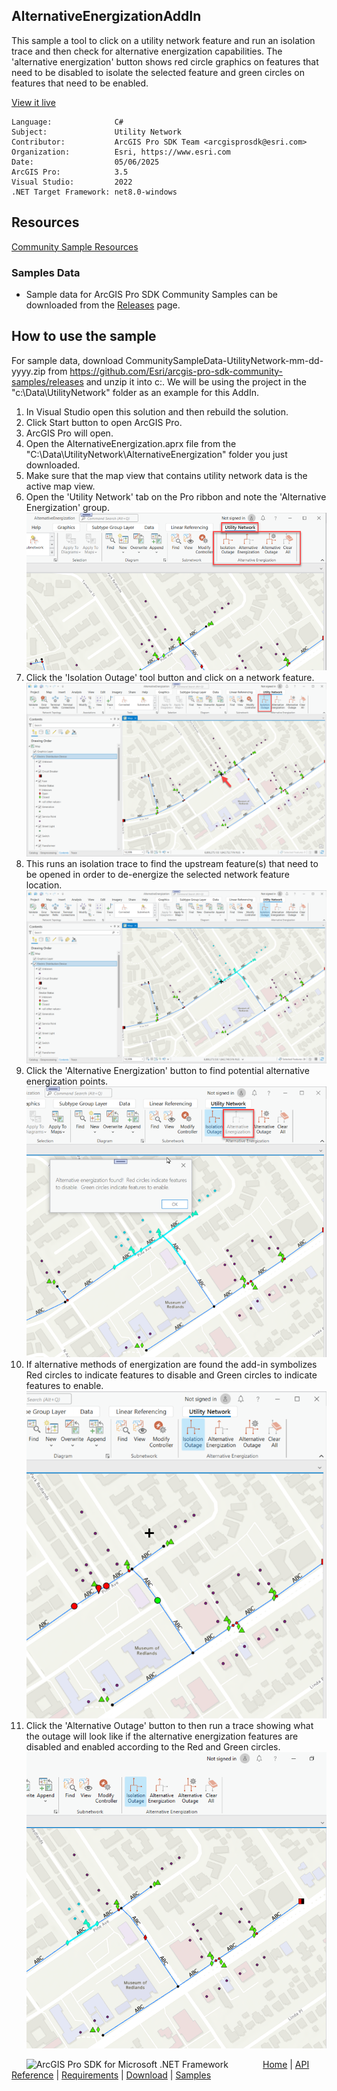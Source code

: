 ## AlternativeEnergizationAddIn

<!-- TODO: Write a brief abstract explaining this sample -->
This sample a tool to click on a utility network feature and run an isolation trace and then check for alternative energization capabilities.  The 'alternative energization' button shows red circle graphics on features that need to be disabled to isolate the selected feature and green circles on features that need to be enabled.  
  


<a href="https://pro.arcgis.com/en/pro-app/sdk/" target="_blank">View it live</a>

<!-- TODO: Fill this section below with metadata about this sample-->
```
Language:              C#
Subject:               Utility Network
Contributor:           ArcGIS Pro SDK Team <arcgisprosdk@esri.com>
Organization:          Esri, https://www.esri.com
Date:                  05/06/2025
ArcGIS Pro:            3.5
Visual Studio:         2022
.NET Target Framework: net8.0-windows
```

## Resources

[Community Sample Resources](https://github.com/Esri/arcgis-pro-sdk-community-samples#resources)

### Samples Data

* Sample data for ArcGIS Pro SDK Community Samples can be downloaded from the [Releases](https://github.com/Esri/arcgis-pro-sdk-community-samples/releases) page.  

## How to use the sample
<!-- TODO: Explain how this sample can be used. To use images in this section, create the image file in your sample project's screenshots folder. Use relative url to link to this image using this syntax: ![My sample Image](FacePage/SampleImage.png) -->
For sample data, download CommunitySampleData-UtilityNetwork-mm-dd-yyyy.zip from https://github.com/Esri/arcgis-pro-sdk-community-samples/releases and unzip it into c:\. We will be using the project in the "c:\Data\UtilityNetwork\" folder as an example for this AddIn.  
  
1. In Visual Studio open this solution and then rebuild the solution.
2. Click Start button to open ArcGIS Pro.  
3. ArcGIS Pro will open.   
4. Open the AlternativeEnergization.aprx file from the "C:\Data\UtilityNetwork\AlternativeEnergization" folder you just downloaded.    
5. Make sure that the map view that contains utility network data is the active map view.  
6. Open the 'Utility Network' tab on the Pro ribbon and note the 'Alternative Energization' group.  
![UI](Screenshots/Screenshot1.png)  
7. Click the 'Isolation Outage' tool button and click on a network feature.  
![UI](Screenshots/Screenshot2.png)  
8. This runs an isolation trace to find the upstream feature(s) that need to be opened in order to de-energize the selected network feature location.  
![UI](Screenshots/Screenshot3.png)  
9. Click the 'Alternative Energization' button to find potential alternative energization points.  
![UI](Screenshots/Screenshot4.png)  
10. If alternative methods of energization are found the add-in symbolizes Red circles to indicate features to disable and Green circles to indicate features to enable.  
![UI](Screenshots/Screenshot5.png)  
11. Click the 'Alternative Outage' button to then run a trace showing what the outage will look like if the alternative energization features are disabled and enabled according to the Red and Green circles.  
![UI](Screenshots/Screenshot6.png)  
  

<!-- End -->

&nbsp;&nbsp;&nbsp;&nbsp;&nbsp;&nbsp;<img src="https://esri.github.io/arcgis-pro-sdk/images/ArcGISPro.png"  alt="ArcGIS Pro SDK for Microsoft .NET Framework" height = "20" width = "20" align="top"  >
&nbsp;&nbsp;&nbsp;&nbsp;&nbsp;&nbsp;&nbsp;&nbsp;&nbsp;&nbsp;&nbsp;&nbsp;
[Home](https://github.com/Esri/arcgis-pro-sdk/wiki) | <a href="https://pro.arcgis.com/en/pro-app/latest/sdk/api-reference" target="_blank">API Reference</a> | [Requirements](https://github.com/Esri/arcgis-pro-sdk/wiki#requirements) | [Download](https://github.com/Esri/arcgis-pro-sdk/wiki#installing-arcgis-pro-sdk-for-net) | <a href="https://github.com/esri/arcgis-pro-sdk-community-samples" target="_blank">Samples</a>
